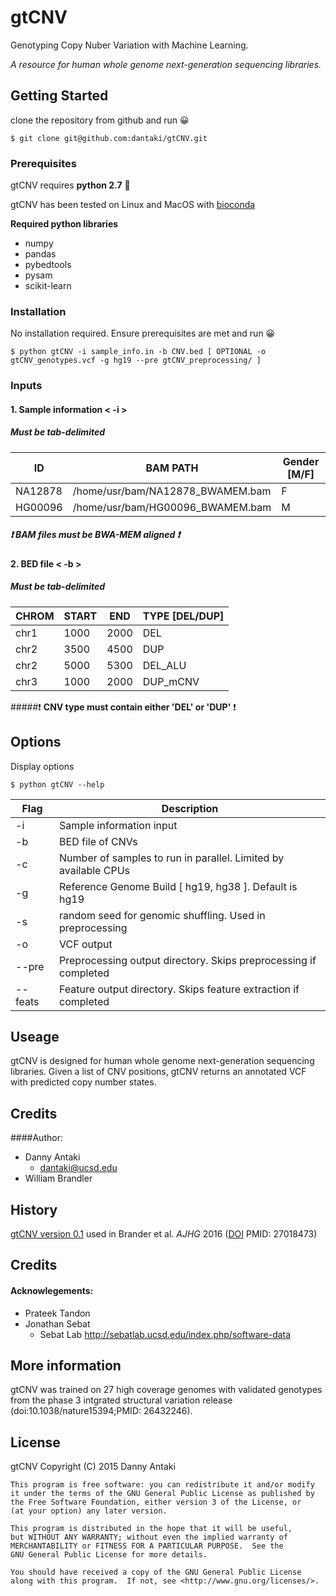 gtCNV
=====
Genotyping Copy Nuber Variation with Machine Learning. 

*A resource for human whole genome next-generation sequencing libraries.* 

## Getting Started

clone the repository from github and run :grinning:

``` 
$ git clone git@github.com:dantaki/gtCNV.git
```
### Prerequisites 

gtCNV requires **python 2.7** :snake:

gtCNV has been tested on Linux and MacOS with [bioconda](https://bioconda.github.io/)

**Required python libraries**

* numpy
* pandas
* pybedtools
* pysam 
* scikit-learn

### Installation

No installation required. Ensure prerequisites are met and run :grinning:

```
$ python gtCNV -i sample_info.in -b CNV.bed [ OPTIONAL -o gtCNV_genotypes.vcf -g hg19 --pre gtCNV_preprocessing/ ]
```
### Inputs

#### 1. Sample information < -i >

##### Must be tab-delimited

ID | BAM PATH | Gender [M/F]
--- | --- | --- 
NA12878 | /home/usr/bam/NA12878_BWAMEM.bam | F
HG00096 | /home/usr/bam/HG00096_BWAMEM.bam | M

##### :heavy_exclamation_mark: **BAM files must be BWA-MEM aligned** :heavy_exclamation_mark:


#### 2. BED file < -b > 

##### Must be tab-delimited

CHROM | START | END | TYPE [DEL/DUP]
--- | --- | --- | --- 
chr1 | 1000 | 2000 | DEL 
chr2 | 3500 | 4500 | DUP
chr2 | 5000 | 5300 | DEL_ALU
chr3 | 1000 | 2000 | DUP_mCNV

#####:heavy_exclamation_mark: **CNV type must contain either 'DEL' or 'DUP'** :heavy_exclamation_mark:

## Options

Display options

```
$ python gtCNV --help
```

Flag | Description
--- | ------------
-i | Sample information input
-b | BED file of CNVs
-c | Number of samples to run in parallel. Limited by available CPUs
-g | Reference Genome Build [ hg19, hg38 ]. Default is hg19
-s | random seed for genomic shuffling. Used in preprocessing
-o | VCF output 
--pre | Preprocessing output directory. Skips preprocessing if completed
--feats | Feature output directory. Skips feature extraction if completed

## Useage 

gtCNV is designed for human whole genome next-generation sequencing libraries. Given a list of CNV positions, gtCNV returns an annotated VCF with predicted copy number states.


## Credits

####Author:

* Danny Antaki
    * dantaki@ucsd.edu
* William Brandler

## History

[gtCNV version 0.1](https://github.com/dantaki/gtCNV/tree/Version-0.1) used in Brander et al. *AJHG* 2016 ([DOI](http://dx.doi.org/10.1016/j.ajhg.2016.02.018) PMID:    27018473)

## Credits

#### Acknowlegements:

* Prateek Tandon 
* Jonathan Sebat
    * Sebat Lab http://sebatlab.ucsd.edu/index.php/software-data

## More information

gtCNV was trained on 27 high coverage genomes with validated genotypes from the phase 3 intgrated structural variation release (doi:10.1038/nature15394;PMID:     26432246). 
## License

gtCNV
    Copyright (C) 2015  Danny Antaki

    This program is free software: you can redistribute it and/or modify
    it under the terms of the GNU General Public License as published by
    the Free Software Foundation, either version 3 of the License, or
    (at your option) any later version.

    This program is distributed in the hope that it will be useful,
    but WITHOUT ANY WARRANTY; without even the implied warranty of
    MERCHANTABILITY or FITNESS FOR A PARTICULAR PURPOSE.  See the
    GNU General Public License for more details.

    You should have received a copy of the GNU General Public License
    along with this program.  If not, see <http://www.gnu.org/licenses/>.
